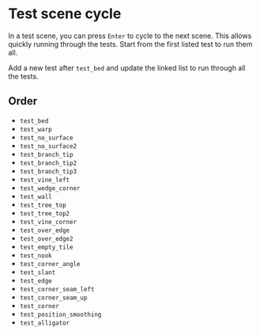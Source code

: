 # Test scene cycle

In a test scene, you can press `Enter` to cycle to the next scene. This allows
quickly running through the tests. Start from the first listed test to run them
all.

Add a new test after `test_bed` and update the linked list to run through all
the tests.

## Order
- `test_bed`
- `test_warp`
- `test_no_surface`
- `test_no_surface2`
- `test_branch_tip`
- `test_branch_tip2`
- `test_branch_tip3`
- `test_vine_left`
- `test_wedge_corner`
- `test_wall`
- `test_tree_top`
- `test_tree_top2`
- `test_vine_corner`
- `test_over_edge`
- `test_over_edge2`
- `test_empty_tile`
- `test_nook`
- `test_corner_angle`
- `test_slant`
- `test_edge`
- `test_corner_seam_left`
- `test_corner_seam_up`
- `test_corner`
- `test_position_smoothing`
- `test_alligator`
